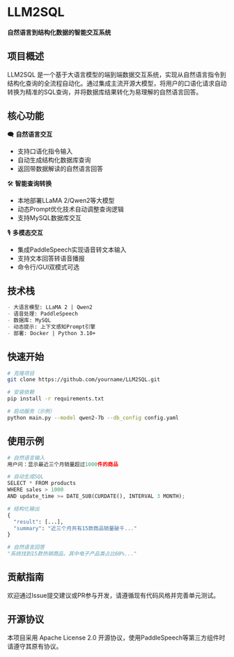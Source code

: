 # LLM2SQL

**自然语言到结构化数据的智能交互系统**

## 项目概述
LLM2SQL 是一个基于大语言模型的端到端数据交互系统，实现从自然语言指令到结构化查询的全流程自动化。通过集成主流开源大模型，将用户的口语化请求自动转换为精准的SQL查询，并将数据库结果转化为易理解的自然语言回答。

## 核心功能
🗨️ **自然语言交互**
- 支持口语化指令输入
- 自动生成结构化数据库查询
- 返回带数据解读的自然语言回答

🛠️ **智能查询转换**
- 本地部署LLaMA 2/Qwen2等大模型
- 动态Prompt优化技术自动调整查询逻辑
- 支持MySQL数据库交互

🎙️ **多模态交互**
- 集成PaddleSpeech实现语音转文本输入
- 支持文本回答转语音播报
- 命令行/GUI双模式可选

## 技术栈
```markdown
- 大语言模型: LLaMA 2 | Qwen2
- 语音处理: PaddleSpeech
- 数据库: MySQL
- 动态提示: 上下文感知Prompt引擎
- 部署: Docker | Python 3.10+
```

## 快速开始
```bash
# 克隆项目
git clone https://github.com/yourname/LLM2SQL.git

# 安装依赖
pip install -r requirements.txt

# 启动服务（示例）
python main.py --model qwen2-7b --db_config config.yaml
```

## 使用示例
```python
# 自然语言输入
用户问：显示最近三个月销量超过1000件的商品

# 自动生成SQL
SELECT * FROM products 
WHERE sales > 1000 
AND update_time >= DATE_SUB(CURDATE(), INTERVAL 3 MONTH);

# 结构化输出
{
  "result": [...],
  "summary": "近三个月共有15款商品销量破千..."
}

# 自然语言回答
"系统找到15款热销商品，其中电子产品类占比60%..."
```

## 贡献指南
欢迎通过Issue提交建议或PR参与开发，请遵循现有代码风格并完善单元测试。

## 开源协议
本项目采用 Apache License 2.0 开源协议，使用PaddleSpeech等第三方组件时请遵守其原有协议。
